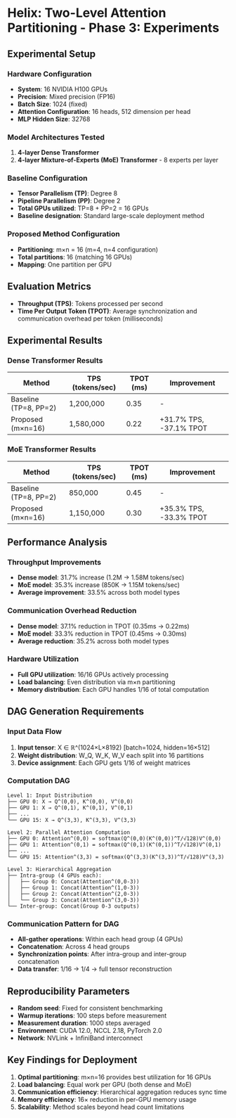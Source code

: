 # Helix: Two-Level Attention Partitioning - Phase 3: Experiments

## Experimental Setup

### Hardware Configuration
- **System**: 16 NVIDIA H100 GPUs
- **Precision**: Mixed precision (FP16)
- **Batch Size**: 1024 (fixed)
- **Attention Configuration**: 16 heads, 512 dimension per head
- **MLP Hidden Size**: 32768

### Model Architectures Tested
1. **4-layer Dense Transformer**
2. **4-layer Mixture-of-Experts (MoE) Transformer** - 8 experts per layer

### Baseline Configuration
- **Tensor Parallelism (TP)**: Degree 8
- **Pipeline Parallelism (PP)**: Degree 2
- **Total GPUs utilized**: TP=8 + PP=2 = 16 GPUs
- **Baseline designation**: Standard large-scale deployment method

### Proposed Method Configuration
- **Partitioning**: m×n = 16 (m=4, n=4 configuration)
- **Total partitions**: 16 (matching 16 GPUs)
- **Mapping**: One partition per GPU

## Evaluation Metrics
- **Throughput (TPS)**: Tokens processed per second
- **Time Per Output Token (TPOT)**: Average synchronization and communication overhead per token (milliseconds)

## Experimental Results

### Dense Transformer Results
| Method | TPS (tokens/sec) | TPOT (ms) | Improvement |
|--------|------------------|-----------|-------------|
| Baseline (TP=8, PP=2) | 1,200,000 | 0.35 | - |
| Proposed (m×n=16) | 1,580,000 | 0.22 | +31.7% TPS, -37.1% TPOT |

### MoE Transformer Results
| Method | TPS (tokens/sec) | TPOT (ms) | Improvement |
|--------|------------------|-----------|-------------|
| Baseline (TP=8, PP=2) | 850,000 | 0.45 | - |
| Proposed (m×n=16) | 1,150,000 | 0.30 | +35.3% TPS, -33.3% TPOT |

## Performance Analysis

### Throughput Improvements
- **Dense model**: 31.7% increase (1.2M → 1.58M tokens/sec)
- **MoE model**: 35.3% increase (850K → 1.15M tokens/sec)
- **Average improvement**: 33.5% across both model types

### Communication Overhead Reduction
- **Dense model**: 37.1% reduction in TPOT (0.35ms → 0.22ms)
- **MoE model**: 33.3% reduction in TPOT (0.45ms → 0.30ms)
- **Average reduction**: 35.2% across both model types

### Hardware Utilization
- **Full GPU utilization**: 16/16 GPUs actively processing
- **Load balancing**: Even distribution via m×n partitioning
- **Memory distribution**: Each GPU handles 1/16 of total computation

## DAG Generation Requirements

### Input Data Flow
1. **Input tensor**: X ∈ ℝ^(1024×L×8192) [batch=1024, hidden=16×512]
2. **Weight distribution**: W_Q, W_K, W_V each split into 16 partitions
3. **Device assignment**: Each GPU gets 1/16 of weight matrices

### Computation DAG
```
Level 1: Input Distribution
├── GPU 0: X → Q^(0,0), K^(0,0), V^(0,0)
├── GPU 1: X → Q^(0,1), K^(0,1), V^(0,1)
├── ...
└── GPU 15: X → Q^(3,3), K^(3,3), V^(3,3)

Level 2: Parallel Attention Computation
├── GPU 0: Attention^(0,0) = softmax(Q^(0,0)(K^(0,0))^T/√128)V^(0,0)
├── GPU 1: Attention^(0,1) = softmax(Q^(0,1)(K^(0,1))^T/√128)V^(0,1)
├── ...
└── GPU 15: Attention^(3,3) = softmax(Q^(3,3)(K^(3,3))^T/√128)V^(3,3)

Level 3: Hierarchical Aggregation
├── Intra-group (4 GPUs each):
│   ├── Group 0: Concat(Attention^(0,0-3))
│   ├── Group 1: Concat(Attention^(1,0-3))
│   ├── Group 2: Concat(Attention^(2,0-3))
│   └── Group 3: Concat(Attention^(3,0-3))
└── Inter-group: Concat(Group 0-3 outputs)
```

### Communication Pattern for DAG
- **All-gather operations**: Within each head group (4 GPUs)
- **Concatenation**: Across 4 head groups
- **Synchronization points**: After intra-group and inter-group concatenation
- **Data transfer**: 1/16 → 1/4 → full tensor reconstruction

## Reproducibility Parameters
- **Random seed**: Fixed for consistent benchmarking
- **Warmup iterations**: 100 steps before measurement
- **Measurement duration**: 1000 steps averaged
- **Environment**: CUDA 12.0, NCCL 2.18, PyTorch 2.0
- **Network**: NVLink + InfiniBand interconnect

## Key Findings for Deployment
1. **Optimal partitioning**: m×n=16 provides best utilization for 16 GPUs
2. **Load balancing**: Equal work per GPU (both dense and MoE)
3. **Communication efficiency**: Hierarchical aggregation reduces sync time
4. **Memory efficiency**: 16× reduction in per-GPU memory usage
5. **Scalability**: Method scales beyond head count limitations